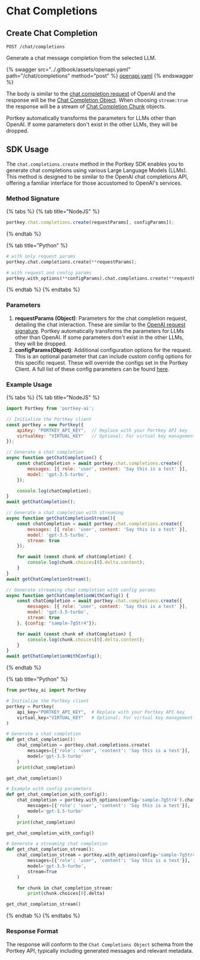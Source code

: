 # Chat Completions

## Create Chat Completion

`POST /chat/completions`

Generate a chat message completion from the selected LLM.

{% swagger src="../.gitbook/assets/openapi.yaml" path="/chat/completions" method="post" %}
[openapi.yaml](../.gitbook/assets/openapi.yaml)
{% endswagger %}

The body is similar to the [chat completion request](https://platform.openai.com/docs/api-reference/chat/create) of OpenAI and the response will be the [Chat Completion Object](https://platform.openai.com/docs/api-reference/chat/object). When choosing `stream:true` the response will be a stream of [Chat Completion Chunk](https://platform.openai.com/docs/api-reference/chat/streaming) objects.

Portkey automatically transforms the parameters for LLMs other than OpenAI. If some parameters don't exist in the other LLMs, they will be dropped.

## SDK Usage

The `chat.completions.create` method in the Portkey SDK enables you to generate chat completions using various Large Language Models (LLMs). This method is designed to be similar to the OpenAI chat completions API, offering a familiar interface for those accustomed to OpenAI's services.

### Method Signature

{% tabs %}
{% tab title="NodeJS" %}
```javascript
portkey.chat.completions.create(requestParams[, configParams]);
```
{% endtab %}

{% tab title="Python" %}
```python
# with only request params
portkey.chat.completions.create(**requestParams);

# with request and config params
portkey.with_options(**configParams).chat.completions.create(**requestParams);
```
{% endtab %}
{% endtabs %}

### Parameters

1. **requestParams (Object)**:  Parameters for the chat completion request, detailing the chat interaction. These are similar to the [OpenAI request signature](https://platform.openai.com/docs/api-reference/chat/create). Portkey automatically transforms the parameters for LLMs other than OpenAI. If some parameters don't exist in the other LLMs, they will be dropped.
2. **configParams(Object)**: Additional configuration options for the request. This is an optional parameter that can include custom config options for this specific request. These will override the configs set in the Portkey Client. A full list of these config parameters can be found [here](../product/ai-gateway-streamline-llm-integrations/configs.md).

### Example Usage

{% tabs %}
{% tab title="NodeJS" %}
```javascript
import Portkey from 'portkey-ai';

// Initialize the Portkey client
const portkey = new Portkey({
    apiKey: "PORTKEY_API_KEY",  // Replace with your Portkey API key
    virtualKey: "VIRTUAL_KEY"   // Optional: For virtual key management
});

// Generate a chat completion
async function getChatCompletion() {
    const chatCompletion = await portkey.chat.completions.create({
        messages: [{ role: 'user', content: 'Say this is a test' }],
        model: 'gpt-3.5-turbo',
    });

    console.log(chatCompletion);
}
await getChatCompletion();
```

```javascript
// Generate a chat completion with streaming
async function getChatCompletionStream(){
    const chatCompletion = await portkey.chat.completions.create({
        messages: [{ role: 'user', content: 'Say this is a test' }],
        model: 'gpt-3.5-turbo',
        stream: true
    });

    for await (const chunk of chatCompletion) {
        console.log(chunk.choices[0].delta.content);
    }
}
await getChatCompletionStream();
```

```javascript
// Generate streaming chat completion with config params
async function getChatCompletionWithConfig() {
    const chatCompletion = await portkey.chat.completions.create({
        messages: [{ role: 'user', content: 'Say this is a test' }],
        model: 'gpt-3.5-turbo',
        stream: true
    }, {config: "sample-7g5tr4"});

    for await (const chunk of chatCompletion) {
        console.log(chunk.choices[0].delta.content);
    }
}
await getChatCompletionWithConfig();
```
{% endtab %}

{% tab title="Python" %}
```python
from portkey_ai import Portkey

# Initialize the Portkey client
portkey = Portkey(
    api_key="PORTKEY_API_KEY",  # Replace with your Portkey API key
    virtual_key="VIRTUAL_KEY"   # Optional: For virtual key management
)

# Generate a chat completion
def get_chat_completion():
    chat_completion = portkey.chat.completions.create(
        messages=[{'role': 'user', 'content': 'Say this is a test'}],
        model='gpt-3.5-turbo'
    )
    print(chat_completion)

get_chat_completion()
```

```python
# Example with config parameters
def get_chat_completion_with_config():
    chat_completion = portkey.with_options(config='sample-7g5tr4').chat.completions.create(
        messages=[{'role': 'user', 'content': 'Say this is a test'}],
        model='gpt-3.5-turbo'
    )
    print(chat_completion)

get_chat_completion_with_config()
```

```python
# Generate a streaming chat completion
def get_chat_completion_stream():
    chat_completion_stream = portkey.with_options(config='sample-7g5tr4').chat.completions.create(
        messages=[{'role': 'user', 'content': 'Say this is a test'}],
        model='gpt-3.5-turbo',
        stream=True
    )

    for chunk in chat_completion_stream:
        print(chunk.choices[0].delta)

get_chat_completion_stream()
```
{% endtab %}
{% endtabs %}

### Response Format

The response will conform to the `Chat Completions Object` schema from the Portkey API, typically including generated messages and relevant metadata.&#x20;
